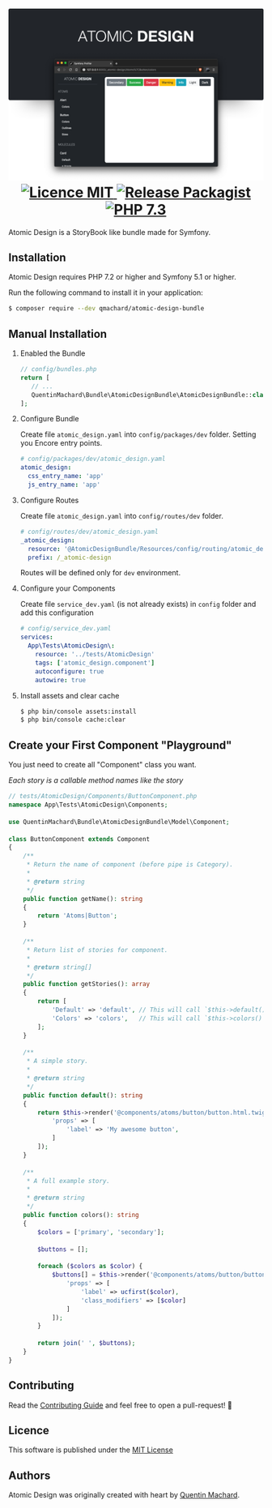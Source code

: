 <h1 align="center">
    <img src="./doc/atomic-design-banner.png" alt="atomic-design" />
    <br />
    <a href="./LICENSE.md" title="Licence MIT">
        <img src="https://img.shields.io/packagist/l/qmachard/atomic-design-bundle" alt="Licence MIT" />
    </a>
    <a href="https://packagist.org/packages/qmachard/atomic-design-bundle" title="Packagist">
        <img src="https://img.shields.io/packagist/v/qmachard/atomic-design-bundle?include_prereleases" alt="Release Packagist" />
    </a>
    <a href="https://packagist.org/packages/qmachard/atomic-design-bundle" title="PHP 7.3">
        <img src="https://img.shields.io/packagist/php-v/qmachard/atomic-design-bundle" alt="PHP 7.3" />
    </a>
</h1>

Atomic Design is a StoryBook like bundle made for Symfony.

Installation
------------

Atomic Design requires PHP 7.2 or higher and Symfony 5.1 or higher.

Run the following command to install it in your application:

```bash
$ composer require --dev qmachard/atomic-design-bundle
```

Manual Installation
-------------------

1. Enabled the Bundle

    ```php
    // config/bundles.php
    return [
       // ...
       QuentinMachard\Bundle\AtomicDesignBundle\AtomicDesignBundle::class => ['dev' => true],
    ];
    ```

1. Configure Bundle

    Create file `atomic_design.yaml` into `config/packages/dev` folder. Setting you Encore entry points.
    
    ```yaml
    # config/packages/dev/atomic_design.yaml
    atomic_design:
      css_entry_name: 'app'
      js_entry_name: 'app'
    ```

1. Configure Routes

    Create file `atomic_design.yaml` into `config/routes/dev` folder.
    
    ```yaml
    # config/routes/dev/atomic_design.yaml
    _atomic_design:
      resource: '@AtomicDesignBundle/Resources/config/routing/atomic_design.xml'
      prefix: /_atomic-design
    ```

    Routes will be defined only for `dev` environment.

1. Configure your Components

    Create file `service_dev.yaml` (is not already exists) in `config` folder and add this configuration
    
    ```yaml
    # config/service_dev.yaml
    services:
      App\Tests\AtomicDesign\:
        resource: '../tests/AtomicDesign'
        tags: ['atomic_design.component']
        autoconfigure: true
        autowire: true
    ```

1. Install assets and clear cache

    ```bash
    $ php bin/console assets:install
    $ php bin/console cache:clear
    ```

Create your First Component "Playground"
-------------------------------------

You just need to create all "Component" class you want.

*Each story is a callable method names like the story*

```php
// tests/AtomicDesign/Components/ButtonComponent.php
namespace App\Tests\AtomicDesign\Components;

use QuentinMachard\Bundle\AtomicDesignBundle\Model\Component;

class ButtonComponent extends Component
{
    /**
     * Return the name of component (before pipe is Category).
     *
     * @return string
     */
    public function getName(): string
    {
        return 'Atoms|Button';
    }

    /**
     * Return list of stories for component.
     * 
     * @return string[]
     */
    public function getStories(): array
    {
        return [
            'Default' => 'default', // This will call `$this->default()` method.
            'Colors' => 'colors',   // This will call `$this->colors()` method.
        ];
    }

    /**
     * A simple story.
     *
     * @return string
     */
    public function default(): string
    {
        return $this->render('@components/atoms/button/button.html.twig', [
            'props' => [
                'label' => 'My awesome button',
            ]
        ]);
    }

    /**
     * A full example story.
     *
     * @return string
     */
    public function colors(): string
    {
        $colors = ['primary', 'secondary'];

        $buttons = [];

        foreach ($colors as $color) {
            $buttons[] = $this->render('@components/atoms/button/button.html.twig', [
                'props' => [
                    'label' => ucfirst($color),
                    'class_modifiers' => [$color]
                ]
            ]);
        }

        return join(' ', $buttons);
    }
}
```

Contributing
------------

Read the [Contributing Guide](CONTRIBUTING.md) and feel free to open a pull-request! 🍻

Licence
-------

This software is published under the [MIT License](LICENSE.md)

Authors
-------

Atomic Design was originally created with heart by [Quentin Machard](https://twitter.com/quentinmachard).
